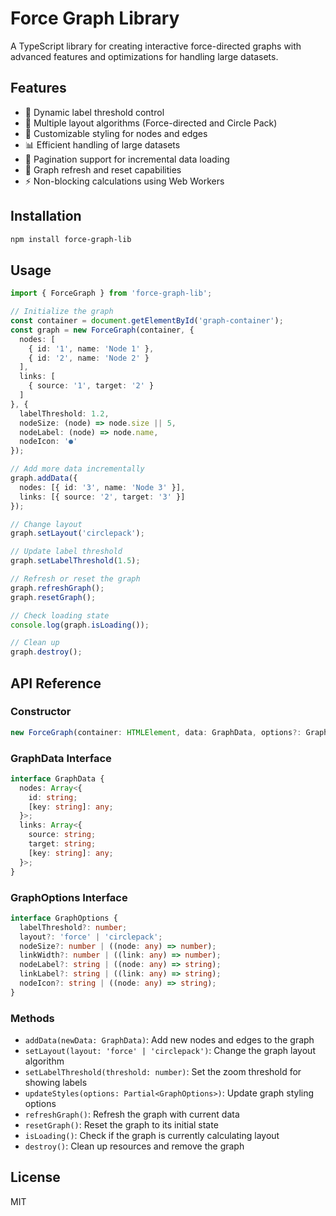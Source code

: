 # Force Graph Library

A TypeScript library for creating interactive force-directed graphs with advanced features and optimizations for handling large datasets.

## Features

- 🎯 Dynamic label threshold control
- 🔄 Multiple layout algorithms (Force-directed and Circle Pack)
- 🎨 Customizable styling for nodes and edges
- 📊 Efficient handling of large datasets
- 🔄 Pagination support for incremental data loading
- 🔄 Graph refresh and reset capabilities
- ⚡ Non-blocking calculations using Web Workers

## Installation

```bash
npm install force-graph-lib
```

## Usage

```typescript
import { ForceGraph } from 'force-graph-lib';

// Initialize the graph
const container = document.getElementById('graph-container');
const graph = new ForceGraph(container, {
  nodes: [
    { id: '1', name: 'Node 1' },
    { id: '2', name: 'Node 2' }
  ],
  links: [
    { source: '1', target: '2' }
  ]
}, {
  labelThreshold: 1.2,
  nodeSize: (node) => node.size || 5,
  nodeLabel: (node) => node.name,
  nodeIcon: '●'
});

// Add more data incrementally
graph.addData({
  nodes: [{ id: '3', name: 'Node 3' }],
  links: [{ source: '2', target: '3' }]
});

// Change layout
graph.setLayout('circlepack');

// Update label threshold
graph.setLabelThreshold(1.5);

// Refresh or reset the graph
graph.refreshGraph();
graph.resetGraph();

// Check loading state
console.log(graph.isLoading());

// Clean up
graph.destroy();
```

## API Reference

### Constructor

```typescript
new ForceGraph(container: HTMLElement, data: GraphData, options?: GraphOptions)
```

### GraphData Interface

```typescript
interface GraphData {
  nodes: Array<{
    id: string;
    [key: string]: any;
  }>;
  links: Array<{
    source: string;
    target: string;
    [key: string]: any;
  }>;
}
```

### GraphOptions Interface

```typescript
interface GraphOptions {
  labelThreshold?: number;
  layout?: 'force' | 'circlepack';
  nodeSize?: number | ((node: any) => number);
  linkWidth?: number | ((link: any) => number);
  nodeLabel?: string | ((node: any) => string);
  linkLabel?: string | ((link: any) => string);
  nodeIcon?: string | ((node: any) => string);
}
```

### Methods

- `addData(newData: GraphData)`: Add new nodes and edges to the graph
- `setLayout(layout: 'force' | 'circlepack')`: Change the graph layout algorithm
- `setLabelThreshold(threshold: number)`: Set the zoom threshold for showing labels
- `updateStyles(options: Partial<GraphOptions>)`: Update graph styling options
- `refreshGraph()`: Refresh the graph with current data
- `resetGraph()`: Reset the graph to its initial state
- `isLoading()`: Check if the graph is currently calculating layout
- `destroy()`: Clean up resources and remove the graph

## License

MIT